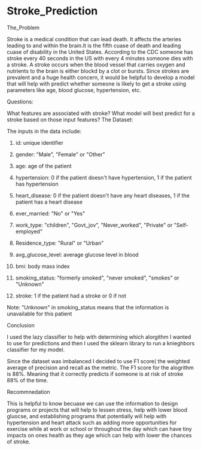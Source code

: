 # Stroke_Prediction


The_Problem

Stroke is a medical condition that can lead death. It affects the arteries leading to and within the brain.It is the fifth cuase of death and leading cuase of disability in the United States. According to the CDC someone has stroke every 40 seconds in the US with every 4 minutes someone dies with a stroke. A stroke occurs when the blood vessel that carries oxygen and nutrients to the brain is either blockd by a clot or bursts. Since strokes are prevalent and a huge health concern, it would be helpful to develop a model that will help with predict whether someone is likely to get a stroke using parameters like age, blood glucose, hypertension, etc.

Questions:

What features are associated with stroke?
What model will best predict for a stroke based on those input features?
The Dataset:

The inputs in the data include:

1) id: unique identifier

2) gender: "Male", "Female" or "Other"

3) age: age of the patient

4) hypertension: 0 if the patient doesn't have hypertension, 1 if the patient has hypertension

5) heart_disease: 0 if the patient doesn't have any heart diseases, 1 if the patient has a heart disease

6) ever_married: "No" or "Yes"

7) work_type: "children", "Govt_jov", "Never_worked", "Private" or "Self-employed"

8) Residence_type: "Rural" or "Urban"

9) avg_glucose_level: average glucose level in blood

10) bmi: body mass index

11) smoking_status: "formerly smoked", "never smoked", "smokes" or "Unknown"

12) stroke: 1 if the patient had a stroke or 0 if not

Note: "Unknown" in smoking_status means that the information is unavailable for this patient


Conclusion

I used the lazy classifier to help with determining which alorgithm I wanted to use for predictions and then I used the sklearn library to run a knieghbors classifier for my model.

Since the dataset was imbalanced I decided to use F1 score( the weighted average of precision and recall as the metric. The F1 score for the alogrithm is 88%. Meaning that it correctly predicts if someone is at risk of stroke 88% of the time.

Recommnedation

This is helpful to know becuase we can use the information to design programs or projects that will help to lessen stress, help with lower blood gluocse, and establishing programs that potentially will help with hypertension and heart attack such as adding more opportunities for exercise while at work or school or throughout the day which can have tiny impacts on ones health as they age which can help with lower the chances of stroke.

